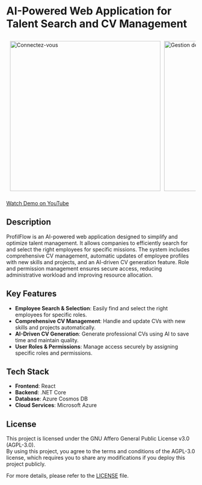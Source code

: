 # AI-Powered Web Application for Talent Search and CV Management

<div style="display: flex; overflow-x: auto; white-space: nowrap; gap: 10px; padding: 10px;">
<img src="https://github.com/user-attachments/assets/1acfebd2-ce8b-4ccf-908a-e4b035da4756" alt="Connectez-vous" width="400" />
<img src="https://github.com/user-attachments/assets/f68839eb-53f9-486e-946a-f2e5af7401d4" alt="Gestion des Cv utilisateurs" width="400" />
<img src="https://github.com/user-attachments/assets/dd03e2f3-57c7-4fd3-ac1d-6083d7314b70" alt="Consultation du CV" width="400" />
<img src="https://github.com/user-attachments/assets/d2b59759-9554-45b5-a5d5-cb8c13a9a76f" alt="Édition du CV" width="400" />
<img src="https://github.com/user-attachments/assets/36de0dc0-9e72-41ff-9adf-5eb216e73226" alt="Remplissage de formulaire" width="400" />
<img src="https://github.com/user-attachments/assets/7b299840-fe6e-4286-b25a-a46681a081fd" alt="Résultat des collaborateurs adéquats pour une mission" width="400" />
<img src="https://github.com/user-attachments/assets/82387af3-6382-431d-8434-5b9b04e72b71" alt="Choix des modèles de CV" width="400" />
<img src="https://github.com/user-attachments/assets/0b0290c0-973e-47a6-9d2f-6d6488ad7332" alt="Visualisation de modèle" width="400" />
</div>

[Watch Demo on YouTube](https://www.youtube.com/watch?v=iz_Qoo0w5eo&t=122s&ab_channel=emnaothmen)
## Description

ProfilFlow is an AI-powered web application designed to simplify and optimize talent management. It allows companies to efficiently search for and select the right employees for specific missions. The system includes comprehensive CV management, automatic updates of employee profiles with new skills and projects, and an AI-driven CV generation feature. Role and permission management ensures secure access, reducing administrative workload and improving resource allocation.


## Key Features

- **Employee Search & Selection**: Easily find and select the right employees for specific roles.
- **Comprehensive CV Management**: Handle and update CVs with new skills and projects automatically.
- **AI-Driven CV Generation**: Generate professional CVs using AI to save time and maintain quality.
- **User Roles & Permissions**: Manage access securely by assigning specific roles and permissions.

## Tech Stack

- **Frontend**: React
- **Backend**: .NET Core
- **Database**: Azure Cosmos DB
- **Cloud Services**: Microsoft Azure


## License

This project is licensed under the GNU Affero General Public License v3.0 (AGPL-3.0).  
By using this project, you agree to the terms and conditions of the AGPL-3.0 license, which requires you to share any modifications if you deploy this project publicly.

For more details, please refer to the [LICENSE](./LICENSE) file.

